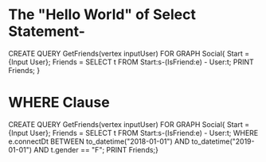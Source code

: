 # The "Hello World" of Select Statement-
CREATE QUERY GetFriends(vertex<User> inputUser) FOR GRAPH Social{
Start = {Input User};
Friends = SELECT t FROM Start:s-(IsFriend:e) - User:t;
PRINT Friends;
}
 
# WHERE Clause
CREATE QUERY GetFriends(vertex<User> inputUser) FOR GRAPH Social{
Start = {Input User};
Friends = SELECT t FROM Start:s-(IsFriend:e) - User:t;
        WHERE e.connectDt BETWEEN to_datetime("2018-01-01") AND to_datetime("2019-01-01")
        AND t.gender == "F";
PRINT Friends;}
